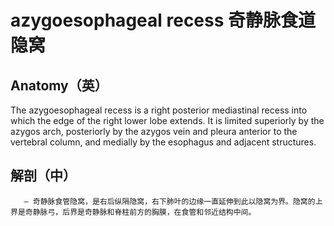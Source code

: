 # azygoesophageal recess 奇静脉食道隐窝
## Anatomy（英）
The azygoesophageal recess is a right posterior mediastinal recess into which the edge of the right lower lobe extends. It is limited superiorly by the azygos arch, posteriorly by the azygos vein and pleura anterior to the vertebral column, and medially by the esophagus and adjacent structures.
## 解剖（中）
       — 奇静脉食管隐窝，是右后纵隔隐窝，右下肺叶的边缘一直延伸到此以隐窝为界。隐窝的上界是奇静脉弓，后界是奇静脉和脊柱前方的胸膜，在食管和邻近结构中间。
